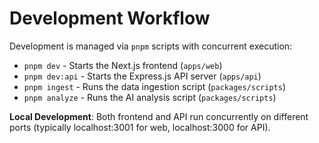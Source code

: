 # Development Workflow

Development is managed via `pnpm` scripts with concurrent execution:
- `pnpm dev` - Starts the Next.js frontend (`apps/web`)
- `pnpm dev:api` - Starts the Express.js API server (`apps/api`) 
- `pnpm ingest` - Runs the data ingestion script (`packages/scripts`)
- `pnpm analyze` - Runs the AI analysis script (`packages/scripts`)

**Local Development**: Both frontend and API run concurrently on different ports (typically localhost:3001 for web, localhost:3000 for API).

